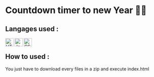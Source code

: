# Countdown timer to new Year 🎉🎉

## Langages used :

<img src="https://upload.wikimedia.org/wikipedia/commons/thumb/6/61/HTML5_logo_and_wordmark.svg/768px-HTML5_logo_and_wordmark.svg.png" alt="HTML5" width="26px" align="left"/>
<img src="https://d2vqpl3tx84ay5.cloudfront.net/500x/tumblr_lsus01g1ik1qies3uo1_400.png" alt="JavaScript" width="26px" align="left"/>
<img src="https://upload.wikimedia.org/wikipedia/commons/thumb/d/d5/CSS3_logo_and_wordmark.svg/1200px-CSS3_logo_and_wordmark.svg.png" alt="CSS" width="26px" align="left"/>

</br>

## How to used :

You just have to download every files in a zip and execute index.html
